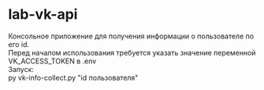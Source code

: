 ﻿# lab-vk-api
Консольное приложение для получения информации о пользователе по его id. <br>
Перед началом использования требуется указать значение переменной VK_ACCESS_TOKEN в .env <br>
Запуск: <br>
py vk-info-collect.py "id пользователя" <br>
